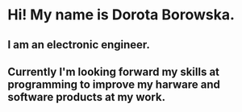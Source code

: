 # Hi! My name is Dorota Borowska.
## I am an electronic engineer. 
## Currently I'm looking forward my skills at programming to improve my harware and software products at my work.
